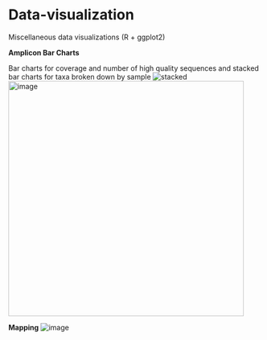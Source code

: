 # Data-visualization
Miscellaneous data visualizations (R + ggplot2)


**Amplicon Bar Charts**

Bar charts for coverage and number of high quality sequences and stacked bar charts for taxa broken down by sample
![stacked](https://github.com/caseymeili/Data-visualization/assets/114955240/97c9763b-0494-4ee0-be8f-ead775bd1fca)
<img width="468" alt="image" src="https://github.com/caseymeili/Data-visualization/assets/114955240/ca2bf1d9-5010-486f-90cc-225c281128aa">

**Mapping**
![image](https://github.com/caseymeili/Data-visualization/assets/114955240/cf9a5d16-8f2f-430a-bae0-fe5987632ee3)

